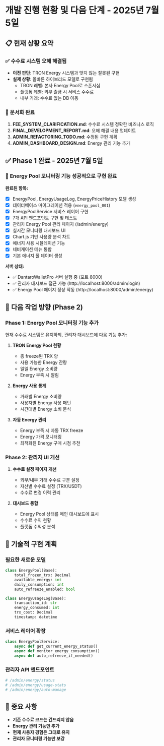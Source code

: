 # 개발 진행 현황 및 다음 단계 - 2025년 7월 5일

## 📋 **현재 상황 요약**

### ✅ **수수료 시스템 오해 해결됨**
- **이전 판단**: TRON Energy 시스템과 맞지 않는 잘못된 구현
- **실제 상황**: 올바른 하이브리드 모델로 구현됨
  - TRON 레벨: 본사 Energy Pool로 스폰서십
  - 플랫폼 레벨: 외부 출금 시 서비스 수수료
  - 내부 거래: 수수료 없는 DB 이동

### 📄 **문서화 완료**
1. **FEE_SYSTEM_CLARIFICATION.md**: 수수료 시스템 정확한 비즈니스 로직
2. **FINAL_DEVELOPMENT_REPORT.md**: 오해 해결 내용 업데이트
3. **ADMIN_REFACTORING_TODO.md**: 수정된 구현 계획
4. **ADMIN_DASHBOARD_DESIGN.md**: Energy 관리 기능 추가

## ✅ **Phase 1 완료 - 2025년 7월 5일**

### 🎯 **Energy Pool 모니터링 기능 성공적으로 구현 완료**

**완료된 항목:**
- [x] EnergyPool, EnergyUsageLog, EnergyPriceHistory 모델 생성
- [x] 데이터베이스 마이그레이션 적용 (`energy_pool_001`)
- [x] EnergyPoolService 서비스 레이어 구현
- [x] 7개 API 엔드포인트 구현 및 테스트
- [x] 관리자 Energy Pool 관리 페이지 (/admin/energy)
- [x] 실시간 모니터링 대시보드 UI
- [x] Chart.js 기반 사용량 분석 차트
- [x] 에너지 사용 시뮬레이션 기능
- [x] 네비게이션 메뉴 통합
- [x] 기본 에너지 풀 데이터 생성

**서버 상태:**
- ✅ DantaroWalletPro 서버 실행 중 (포트 8000)
- ✅ 관리자 대시보드 접근 가능 (http://localhost:8000/admin/login)
- ✅ Energy Pool 페이지 정상 작동 (http://localhost:8000/admin/energy)

## 🎯 **다음 작업 방향 (Phase 2)**

### Phase 1: Energy Pool 모니터링 기능 추가
현재 수수료 시스템은 유지하되, 관리자 대시보드에 다음 기능 추가:

1. **TRON Energy Pool 현황**
   - 총 freeze된 TRX 양
   - 사용 가능한 Energy 잔량
   - 일일 Energy 소비량
   - Energy 부족 시 알림

2. **Energy 사용 통계**
   - 거래별 Energy 소비량
   - 사용자별 Energy 사용 패턴
   - 시간대별 Energy 소비 분석

3. **자동 Energy 관리**
   - Energy 부족 시 자동 TRX freeze
   - Energy 가격 모니터링
   - 최적화된 Energy 구매 시점 추천

### Phase 2: 관리자 UI 개선
1. **수수료 설정 페이지 개선**
   - 외부/내부 거래 수수료 구분 설정
   - 자산별 수수료 설정 (TRX/USDT)
   - 수수료 변경 이력 관리

2. **대시보드 통합**
   - Energy Pool 상태를 메인 대시보드에 표시
   - 수수료 수익 현황
   - 플랫폼 수익성 분석

## 🔧 **기술적 구현 계획**

### 필요한 새로운 모델
```python
class EnergyPool(Base):
    total_frozen_trx: Decimal
    available_energy: int
    daily_consumption: int
    auto_refreeze_enabled: bool

class EnergyUsageLog(Base):
    transaction_id: str
    energy_consumed: int
    trx_cost: Decimal
    timestamp: datetime
```

### 서비스 레이어 확장
```python
class EnergyPoolService:
    async def get_current_energy_status()
    async def monitor_energy_consumption()
    async def auto_refreeze_if_needed()
```

### 관리자 API 엔드포인트
```python
# /admin/energy/status
# /admin/energy/usage-stats
# /admin/energy/auto-manage
```

## 📌 **중요 사항**
- **기존 수수료 코드는 건드리지 않음**
- **Energy 관리 기능만 추가**
- **현재 사용자 경험은 그대로 유지**
- **관리자 모니터링 기능만 보강**
